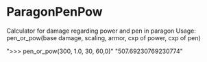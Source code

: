 # ParagonPenPow
Calculator for damage regarding power and pen in paragon
Usage:
pen_or_pow(base damage, scaling, armor, cxp of power, cxp of pen)

">>> pen_or_pow(300, 1.0, 30, 60,0)"
"507.69230769230774"
